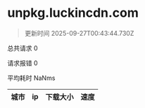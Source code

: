 
  # unpkg.luckincdn.com

  > 更新时间 2025-09-27T00:43:44.730Z
  
  总共请求 0

  请求报错 0

  平均耗时 NaNms

|城市|ip|下载大小|速度|
|-----|----------|---|---|

  